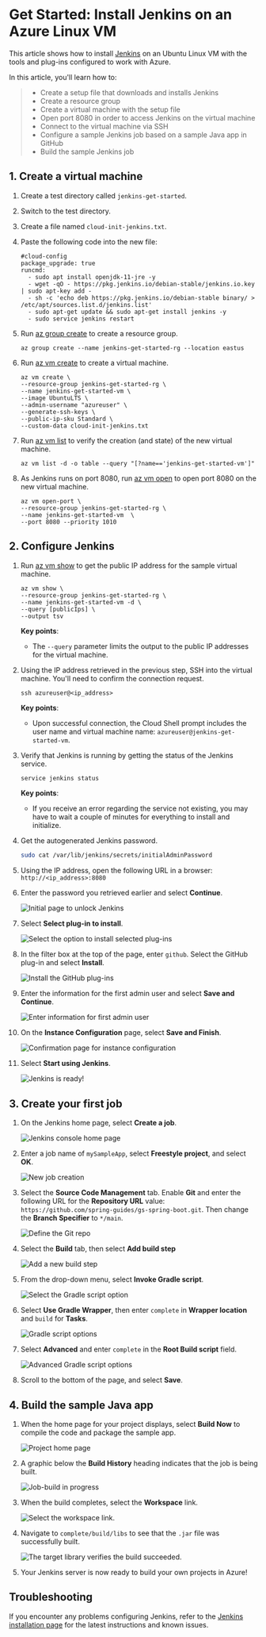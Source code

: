 # Get Started: Install Jenkins on an Azure Linux VM

This article shows how to install [Jenkins](https://jenkins.io) on an Ubuntu Linux VM with the tools and plug-ins configured to work with Azure.

In this article, you'll learn how to:

> * Create a setup file that downloads and installs Jenkins
> * Create a resource group
> * Create a virtual machine with the setup file
> * Open port 8080 in order to access Jenkins on the virtual machine
> * Connect to the virtual machine via SSH
> * Configure a sample Jenkins job based on a sample Java app in GitHub
> * Build the sample Jenkins job

## 1. Create a virtual machine

1. Create a test directory called `jenkins-get-started`.

1. Switch to the test directory.

1. Create a file named `cloud-init-jenkins.txt`.

1. Paste the following code into the new file:

    ```
    #cloud-config
    package_upgrade: true
    runcmd:
      - sudo apt install openjdk-11-jre -y
      - wget -qO - https://pkg.jenkins.io/debian-stable/jenkins.io.key | sudo apt-key add -
      - sh -c 'echo deb https://pkg.jenkins.io/debian-stable binary/ > /etc/apt/sources.list.d/jenkins.list'
      - sudo apt-get update && sudo apt-get install jenkins -y
      - sudo service jenkins restart
    ```
    
1. Run [az group create](/cli/azure/group#az-group-create) to create a resource group.

    ```azurecli
    az group create --name jenkins-get-started-rg --location eastus
    ```

1. Run [az vm create](/cli/azure/vm#az-vm-create) to create a virtual machine.

    ```azurecli
    az vm create \
    --resource-group jenkins-get-started-rg \
    --name jenkins-get-started-vm \
    --image UbuntuLTS \
    --admin-username "azureuser" \
    --generate-ssh-keys \
    --public-ip-sku Standard \
    --custom-data cloud-init-jenkins.txt
    ```

1. Run [az vm list](/cli/azure/vm#az-vm-list) to verify the creation (and state) of the new virtual machine.

    ```azurecli
    az vm list -d -o table --query "[?name=='jenkins-get-started-vm']"
    ```

1. As Jenkins runs on port 8080, run [az vm open](/cli/azure/vm#az-vm-open-port) to open port 8080 on the new virtual machine.

    ```azurecli
    az vm open-port \
    --resource-group jenkins-get-started-rg \
    --name jenkins-get-started-vm  \
    --port 8080 --priority 1010
    ```

## 2. Configure Jenkins

1. Run [az vm show](/cli/azure/vm#az-vm-show) to get the public IP address for the sample virtual machine.

    ```azurecli
    az vm show \
    --resource-group jenkins-get-started-rg \
    --name jenkins-get-started-vm -d \
    --query [publicIps] \
    --output tsv
    ```

    **Key points**:

    - The `--query` parameter limits the output to the public IP addresses for the virtual machine.

1. Using the IP address retrieved in the previous step, SSH into the virtual machine. You'll need to confirm the connection request.

    ```azurecli
    ssh azureuser@<ip_address>
    ```

    **Key points**:

    - Upon successful connection, the Cloud Shell prompt includes the user name and virtual machine name: `azureuser@jenkins-get-started-vm`.

1. Verify that Jenkins is running by getting the status of the Jenkins service.

    ```bash
    service jenkins status
    ```

    **Key points**:

    - If you receive an error regarding the service not existing, you may have to wait a couple of minutes for everything to install and initialize.

1. Get the autogenerated Jenkins password.

    ```bash
    sudo cat /var/lib/jenkins/secrets/initialAdminPassword
    ```

1. Using the IP address, open the following URL in a browser: `http://<ip_address>:8080`

1. Enter the password you retrieved earlier and select **Continue**.

    ![Initial page to unlock Jenkins](./media/unlock-jenkins.png)

1. Select **Select plug-in to install**.

    ![Select the option to install selected plug-ins](./media/select-plugins.png)

1. In the filter box at the top of the page, enter `github`. Select the GitHub plug-in and select **Install**.

    ![Install the GitHub plug-ins](./media/install-github-plugin.png)

1. Enter the information for the first admin user and select **Save and Continue**.

    ![Enter information for first admin user](./media/create-first-user.png)

1. On the **Instance Configuration** page, select **Save and Finish**.

    ![Confirmation page for instance configuration](./media/instance-configuration.png)

1. Select **Start using Jenkins**.

    ![Jenkins is ready!](./media/start-using-jenkins.png)

## 3. Create your first job

1. On the Jenkins home page, select **Create a job**.

    ![Jenkins console home page](./media/jenkins-home-page.png)

1. Enter a job name of `mySampleApp`, select **Freestyle project**, and select **OK**.

    ![New job creation](./media/new-job.png)

1. Select the **Source Code Management** tab. Enable **Git** and enter the following URL for the **Repository URL** value: `https://github.com/spring-guides/gs-spring-boot.git`. Then change the **Branch Specifier** to `*/main`.

    ![Define the Git repo](./media/source-code-management.png)

1. Select the **Build** tab, then select **Add build step**

    ![Add a new build step](./media/add-build-step.png)

1. From the drop-down menu, select **Invoke Gradle script**.

    ![Select the Gradle script option](./media/invoke-gradle-script-option.png)

1. Select **Use Gradle Wrapper**, then enter `complete` in **Wrapper location** and `build` for **Tasks**.

    ![Gradle script options](./media/gradle-script-options.png)

1. Select **Advanced** and enter `complete` in the **Root Build script** field.

    ![Advanced Gradle script options](./media/root-build-script.png)

1. Scroll to the bottom of the page, and select **Save**.

## 4. Build the sample Java app

1. When the home page for your project displays, select **Build Now** to compile the code and package the sample app.

    ![Project home page](./media/project-home-page.png)

1. A graphic below the **Build History** heading indicates that the job is being built.

    ![Job-build in progress](./media/job-currently-building.png)

1. When the build completes, select the **Workspace** link.

    ![Select the workspace link.](./media/job-workspace.png)

1. Navigate to `complete/build/libs` to see that the `.jar` file was successfully built.

    ![The target library verifies the build succeeded.](./media/successful-build.png)

1. Your Jenkins server is now ready to build your own projects in Azure!

## Troubleshooting

If you encounter any problems configuring Jenkins, refer to the [Jenkins installation page](https://www.jenkins.io/doc/book/installing/) for the latest instructions and known issues.

